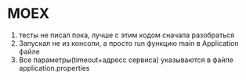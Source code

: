 # MOEX
1) тесты не писал пока, лучше с этим кодом сначала разобраться
2) Запускал не из консоли, а просто run функцию main в Application файле
3) Все параметры(timeout+адресс сервиса) указываются в файле application.properties

